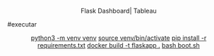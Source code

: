 <p align="center">Flask Dashboard| Tableau</p>

#executar
<p align="center">
 <a href="#objetivo">python3 -m venv venv</a> 
 <a href="#roadmap">source venv/bin/activate</a>
 <a href="#tecnologias">pip install -r requirements.txt</a> 
 <a href="#contribuicao">docker build -t flaskapp .</a> 
 <a href="#licenc-a">bash boot.sh</a>
</p>